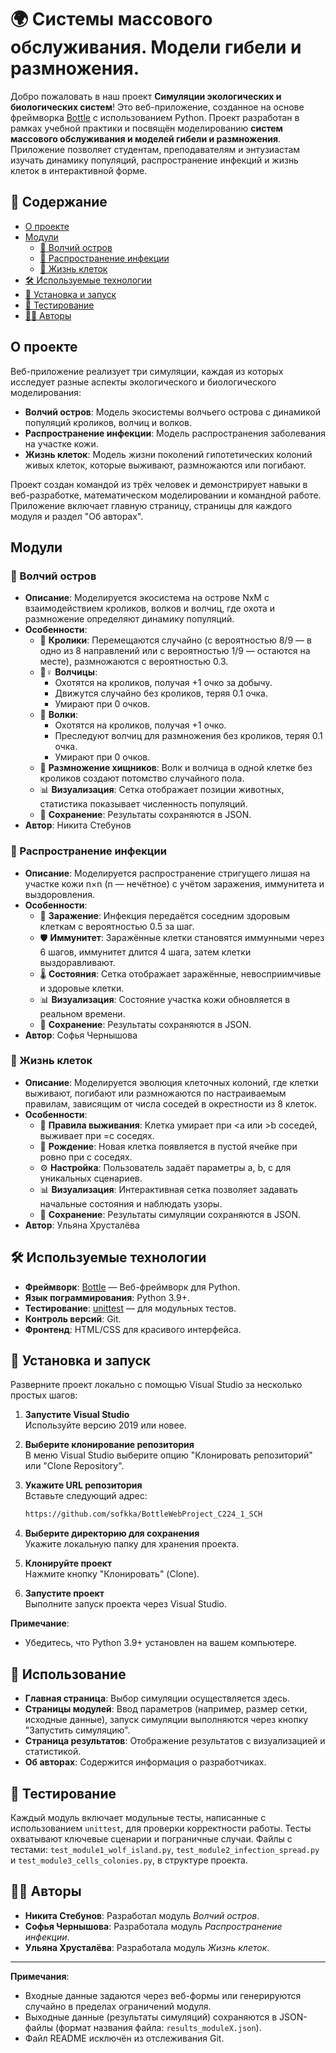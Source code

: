 # 🌍 Системы массового обслуживания. Модели гибели и размножения.

Добро пожаловать в наш проект **Симуляции экологических и биологических систем**! Это веб-приложение, созданное на основе фреймворка [Bottle](https://bottlepy.org/) с использованием Python. Проект разработан в рамках учебной практики и посвящён моделированию **систем массового обслуживания и моделей гибели и размножения**. Приложение позволяет студентам, преподавателям и энтузиастам изучать динамику популяций, распространение инфекций и жизнь клеток в интерактивной форме.

## 📑 Содержание
- [О проекте](#о-проекте)
- [Модули](#модули)
  - [🐺 Волчий остров](#волчий-остров)
  - [🦠 Распространение инфекции](#распространение-инфекции)
  - [🧬 Жизнь клеток](#жизнь-клеток)
- [🛠️ Используемые технологии](#используемые-технологии)
- [🚀 Установка и запуск](#установка-и-запуск)
- [🧪 Тестирование](#тестирование)
- [🧑‍💻 Авторы](#авторы)

## О проекте
Веб-приложение реализует три симуляции, каждая из которых исследует разные аспекты экологического и биологического моделирования:
- **Волчий остров**: Модель экосистемы волчьего острова с динамикой популяций кроликов, волчиц и волков.
- **Распространение инфекции**: Модель распространения заболевания на участке кожи.
- **Жизнь клеток**: Модель жизни поколений гипотетических колоний живых клеток, которые выживают, размножаются или погибают.

Проект создан командой из трёх человек и демонстрирует навыки в веб-разработке, математическом моделировании и командной работе. Приложение включает главную страницу, страницы для каждого модуля и раздел "Об авторах".

## Модули

### 🐺 Волчий остров
- **Описание**: Моделируется экосистема на острове NxM с взаимодействием кроликов, волков и волчиц, где охота и размножение определяют динамику популяций.
- **Особенности**:
  - 🐰 **Кролики**: Перемещаются случайно (с вероятностью 8/9 — в одно из 8 направлений или с вероятностью 1/9 — остаются на месте), размножаются с вероятностью 0.3.
  - 🐺♀ **Волчицы**: 
    - Охотятся на кроликов, получая +1 очко за добычу.
    - Движутся случайно без кроликов, теряя 0.1 очка.
    - Умирают при 0 очков.
  - 🐺 **Волки**: 
    - Охотятся на кроликов, получая +1 очко.
    - Преследуют волчиц для размножения без кроликов, теряя 0.1 очка.
    - Умирают при 0 очков.
  - 🐾 **Размножение хищников**: Волк и волчица в одной клетке без кроликов создают потомство случайного пола.
  - 📊 **Визуализация**: Сетка отображает позиции животных, статистика показывает численность популяций.
  - 💾 **Сохранение**: Результаты сохраняются в JSON.
- **Автор**: Никита Стебунов

### 🦠 Распространение инфекции
- **Описание**: Моделируется распространение стригущего лишая на участке кожи n×n (n — нечётное) с учётом заражения, иммунитета и выздоровления.
- **Особенности**:
  - 🧫 **Заражение**: Инфекция передаётся соседним здоровым клеткам с вероятностью 0.5 за шаг.
  - 🛡️ **Иммунитет**: Заражённые клетки становятся иммунными через 6 шагов, иммунитет длится 4 шага, затем клетки выздоравливают.
  - 🌡️ **Состояния**: Сетка отображает заражённые, невосприимчивые и здоровые клетки.
  - 📊 **Визуализация**: Состояние участка кожи обновляется в реальном времени.
  - 💾 **Сохранение**: Результаты сохраняются в JSON.
- **Автор**: Софья Чернышова

### 🧬 Жизнь клеток
- **Описание**:  Моделируется эволюция клеточных колоний, где клетки выживают, погибают или размножаются по настраиваемым правилам, зависящим от числа соседей в окрестности из 8 клеток.
- **Особенности**:
  - 🦠 **Правила выживания**: Клетка умирает при <a или >b соседей, выживает при =с соседях.
  - 🌱 **Рождение**: Новая клетка появляется в пустой ячейке при ровно при с соседях.
  - ⚙️ **Настройка**: Пользователь задаёт параметры a, b, c для уникальных сценариев.
  - 📊 **Визуализация**: Интерактивная сетка позволяет задавать начальные состояния и наблюдать узоры.
  - 💾 **Сохранение**: Результаты симуляции сохраняются в JSON.
- **Автор**: Ульяна Хрусталёва

## 🛠️ Используемые технологии
- **Фреймворк**: [Bottle](https://bottlepy.org/) — Веб-фреймворк для Python.
- **Язык пограммирования**: Python 3.9+.
- **Тестирование**: [unittest](https://docs.python.org/3/library/unittest.html) — для модульных тестов.
- **Контроль версий**: Git.
- **Фронтенд**: HTML/CSS для красивого интерфейса.

## 🚀 Установка и запуск
Разверните проект локально с помощью Visual Studio за несколько простых шагов:

1. **Запустите Visual Studio**  
   Используйте версию 2019 или новее.

2. **Выберите клонирование репозитория**  
   В меню Visual Studio выберите опцию "Клонировать репозиторий" или "Clone Repository".

3. **Укажите URL репозитория**  
   Вставьте следующий адрес:  
   ```bash
   https://github.com/sofkka/BottleWebProject_C224_1_SCH
   ```

4. **Выберите директорию для сохранения**  
   Укажите локальную папку для хранения проекта.

5. **Клонируйте проект**  
   Нажмите кнопку "Клонировать" (Clone).

6. **Запустите проект**  
   Выполните запуск проекта через Visual Studio.

**Примечание**:  
- Убедитесь, что Python 3.9+ установлен на вашем компьютере.

## 📖 Использование
- **Главная страница**: Выбор симуляции осуществляется здесь.
- **Страницы модулей**: Ввод параметров (например, размер сетки, исходные данные), запуск симуляции выполняются через кнопку "Запустить симуляцию".
- **Страница результатов**: Отображение результатов с визуализацией и статистикой.
- **Об авторах**: Содержится информация о разработчиках.

## 🧪 Тестирование
Каждый модуль включает модульные тесты, написанные с использованием `unittest`, для проверки корректности работы. Тесты охватывают ключевые сценарии и пограничные случаи.
Файлы с тестами: `test_module1_wolf_island.py`, `test_module2_infection_spread.py` и `test_module3_cells_colonies.py`, в структуре проекта.

## 🧑‍💻 Авторы
- **Никита Стебунов**: Разработал модуль *Волчий остров*.
- **Софья Чернышова**: Разработала модуль *Распространение инфекции*.
- **Ульяна Хрусталёва**: Разработала модуль *Жизнь клеток*.

---

**Примечания**:
- Входные данные задаются через веб-формы или генерируются случайно в пределах ограничений модуля.
- Выходные данные (результаты симуляций) сохраняются в JSON-файлы (формат названия файла: `results_moduleX.json`).
- Файл README исключён из отслеживания Git.
